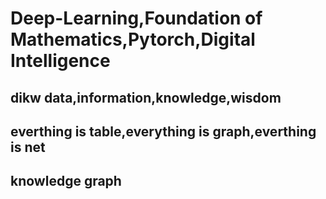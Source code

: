 # Deep-Learning,Foundation of Mathematics,Pytorch,Digital Intelligence
## dikw data,information,knowledge,wisdom
## everthing is table,everything is graph,everthing is net
## knowledge graph